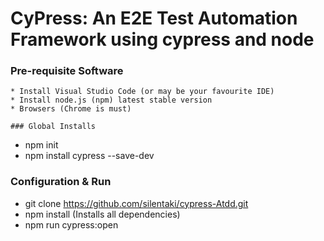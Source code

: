 
# CyPress: An E2E Test Automation Framework using cypress and node

### Pre-requisite Software

    * Install Visual Studio Code (or may be your favourite IDE)
    * Install node.js (npm) latest stable version
    * Browsers (Chrome is must)

    ### Global Installs

  * npm init
  * npm install cypress --save-dev

  ### Configuration & Run

  * git clone https://github.com/silentaki/cypress-Atdd.git
  * npm install (Installs all dependencies)
  * npm run cypress:open





